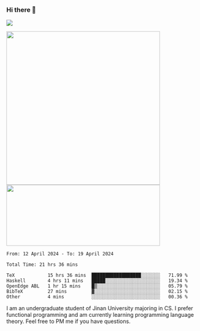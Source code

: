 ### Hi there 👋

<!--
**pe200012/pe200012** is a ✨ _special_ ✨ repository because its `README.md` (this file) appears on your GitHub profile.

Here are some ideas to get you started:

- 🔭 I’m currently working on ...
- 🌱 I’m currently learning ...
- 👯 I’m looking to collaborate on ...
- 🤔 I’m looking for help with ...
- 💬 Ask me about ...
- 📫 How to reach me: ...
- 😄 Pronouns: ...
- ⚡ Fun fact: ...
-->
![](https://www.codewars.com/users/pe200012/badges/large)
<p>
    <img width="400em" src="https://github-readme-stats-git-masterrstaa-rickstaa.vercel.app/api?username=pe200012&show_icons=true&icon_color=f44336&title_color=757de8&rank_icon=github">
    <img width="400em" height="159em" src="https://github-readme-stats-git-masterrstaa-rickstaa.vercel.app/api/top-langs/?username=pe200012&hide=html,cmake,css&title_color=757de8&layout=compact">
</p>

<!--START_SECTION:waka-->

```all_time
From: 12 April 2024 - To: 19 April 2024

Total Time: 21 hrs 36 mins

TeX            15 hrs 36 mins  ██████████████████░░░░░░░   71.99 %
Haskell        4 hrs 11 mins   █████░░░░░░░░░░░░░░░░░░░░   19.34 %
OpenEdge ABL   1 hr 15 mins    █▒░░░░░░░░░░░░░░░░░░░░░░░   05.79 %
BibTeX         27 mins         ▓░░░░░░░░░░░░░░░░░░░░░░░░   02.15 %
Other          4 mins          ░░░░░░░░░░░░░░░░░░░░░░░░░   00.36 %
```

<!--END_SECTION:waka-->

I am an undergraduate student of Jinan University majoring in CS. I prefer functional programming and am currently learning programming language theory. Feel free to PM me if you have questions.
